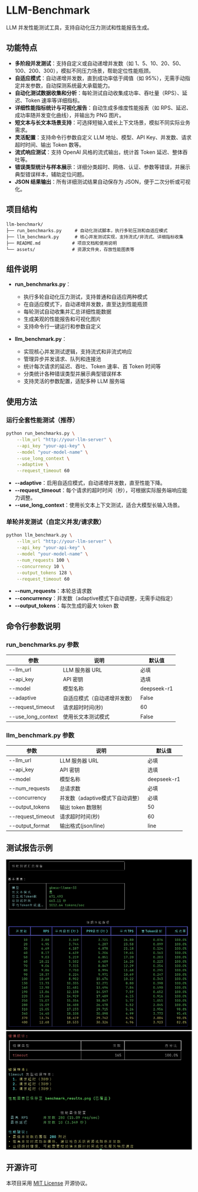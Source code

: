 # LLM-Benchmark

LLM 并发性能测试工具，支持自动化压力测试和性能报告生成。

## 功能特点

- **多阶段并发测试**：支持自定义或自动递增并发数（如 1、5、10、20、50、100、200、300），模拟不同压力场景，帮助定位性能瓶颈。
- **自适应模式**：自动递增并发数，直到成功率低于阈值（如 95%），无需手动指定并发参数，自动探测系统最大承载能力。
- **自动化测试数据收集和分析**：每轮测试自动收集成功率、吞吐量（RPS）、延迟、Token 速率等详细指标。
- **详细性能指标统计与可视化报告**：自动生成多维度性能报表（如 RPS、延迟、成功率随并发变化曲线），并输出为 PNG 图片。
- **短文本与长文本场景支持**：可选择短输入或长上下文场景，模拟不同实际业务需求。
- **灵活配置**：支持命令行参数自定义 LLM 地址、模型、API Key、并发数、请求超时时间、输出 Token 数等。
- **流式响应测试**：支持 OpenAI 风格的流式输出，统计首 Token 延迟、整体吞吐等。
- **错误类型统计与样本展示**：详细分类超时、网络、认证、参数等错误，并展示典型错误样本，辅助定位问题。
- **JSON 结果输出**：所有详细测试结果自动保存为 JSON，便于二次分析或可视化。

## 项目结构

```
llm-benchmark/
├── run_benchmarks.py     # 自动化测试脚本，执行多轮压测和自适应模式
├── llm_benchmark.py      # 核心并发测试实现，支持流式/非流式、详细指标收集
├── README.md            # 项目文档和使用说明
└── assets/              # 资源文件夹，存放性能图表等
```

## 组件说明

- **run_benchmarks.py**：
  - 执行多轮自动化压力测试，支持普通和自适应两种模式
  - 在自适应模式下，自动递增并发数，直至达到性能瓶颈
  - 每轮测试自动收集并汇总详细性能数据
  - 生成美观的性能报告和可视化图片
  - 支持命令行一键运行和参数自定义

- **llm_benchmark.py**：
  - 实现核心并发测试逻辑，支持流式和非流式响应
  - 管理异步并发请求、队列和连接池
  - 统计每次请求的延迟、吞吐、Token 速率、首 Token 时间等
  - 分类统计各种错误类型并展示典型错误样本
  - 支持灵活的参数配置，适配多种 LLM 服务端

## 使用方法

### 运行全套性能测试（推荐）

```bash
python run_benchmarks.py \
    --llm_url "http://your-llm-server" \
    --api_key "your-api-key" \
    --model "your-model-name" \
    --use_long_context \
    --adaptive \
    --request_timeout 60
```

- **--adaptive**：启用自适应模式，自动递增并发数，直至性能下降。
- **--request_timeout**：每个请求的超时时间（秒），可根据实际服务端响应能力调整。
- **--use_long_context**：使用长文本上下文测试，适合大模型长输入场景。

### 单轮并发测试（自定义并发/请求数）

```bash
python llm_benchmark.py \
    --llm_url "http://your-llm-server" \
    --api_key "your-api-key" \
    --model "your-model-name" \
    --num_requests 100 \
    --concurrency 10 \
    --output_tokens 128 \
    --request_timeout 60
```

- **--num_requests**：本轮总请求数
- **--concurrency**：并发数（adaptive模式下自动调整，无需手动指定）
- **--output_tokens**：每次生成的最大 token 数

## 命令行参数说明

### run_benchmarks.py 参数

| 参数               | 说明                                   | 默认值      |
| ------------------ | -------------------------------------- | ----------- |
| --llm_url          | LLM 服务器 URL                         | 必填        |
| --api_key          | API 密钥                               | 选填        |
| --model            | 模型名称                               | deepseek-r1 |
| --adaptive         | 自适应模式（自动递增并发数）           | False       |
| --request_timeout  | 请求超时时间(秒)                       | 60          |
| --use_long_context | 使用长文本测试模式                     | False       |

### llm_benchmark.py 参数

| 参数              | 说明                                    | 默认值      |
| ----------------- | --------------------------------------- | ----------- |
| --llm_url         | LLM 服务器 URL                          | 必填        |
| --api_key         | API 密钥                                | 选填        |
| --model           | 模型名称                                | deepseek-r1 |
| --num_requests    | 总请求数                                | 必填        |
| --concurrency     | 并发数（adaptive模式下自动调整）         | 必填        |
| --output_tokens   | 输出 token 数限制                       | 50          |
| --request_timeout | 请求超时时间(秒)                        | 60          |
| --output_format   | 输出格式(json/line)                     | line        |

## 测试报告示例

![性能测试报告示例1](./assets/20250423-095132.jpg)
![性能测试报告示例2](./assets/20250423-095149.jpg)
## 开源许可

本项目采用 [MIT License](LICENSE) 开源协议。
